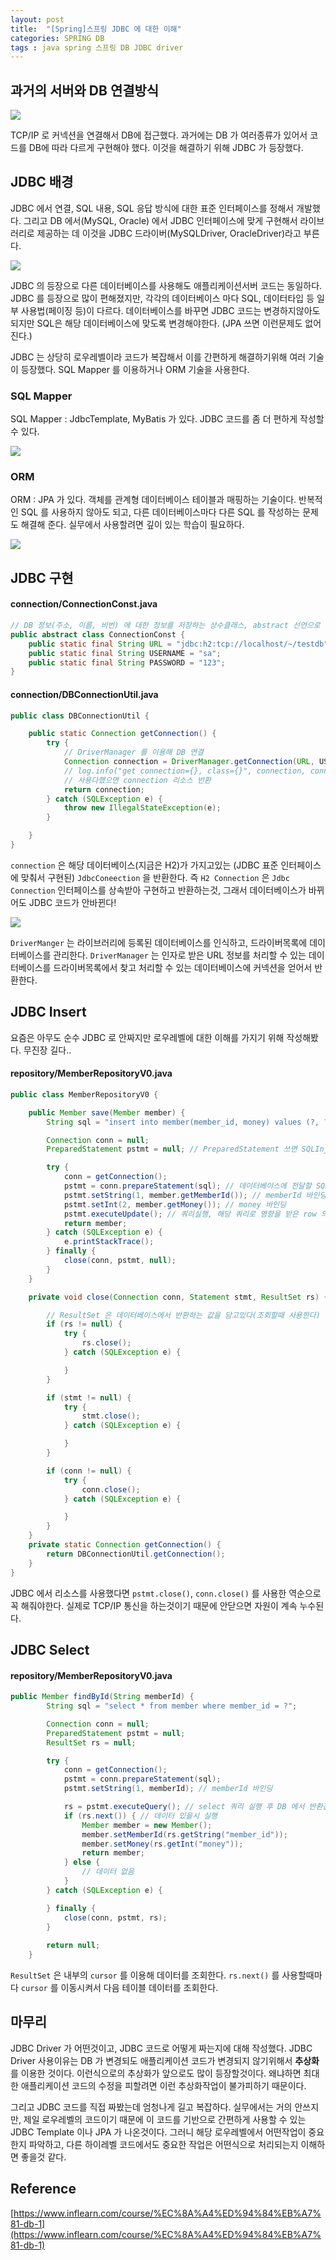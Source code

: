 ```yaml
---
layout: post
title:  "[Spring]스프링 JDBC 에 대한 이해"
categories: SPRING DB
tags : java spring 스프링 DB JDBC driver
---
```


## 과거의 서버와 DB 연결방식

<img src="../../assets/img/posts/spring/db/jdbc1.PNG">

TCP/IP 로 커넥션을 연결해서 DB에 접근했다.
과거에는 DB 가 여러종류가 있어서 코드를 DB에 따라 다르게 구현해야 했다.
이것을 해결하기 위해 JDBC 가 등장했다.

## JDBC 배경

JDBC 에서 연결, SQL 내용, SQL 응답 방식에 대한 표준 인터페이스를 정해서 개발했다.
그리고 DB 에서(MySQL, Oracle) 에서 JDBC 인터페이스에 맞게 구현해서 라이브러리로 제공하는
데 이것을 JDBC 드라이버(MySQLDriver, OracleDriver)라고 부른다.

<img src="../../assets/img/posts/spring/db/jdbc2.PNG">

JDBC 의 등장으로 다른 데이터베이스를 사용해도 애플리케이션서버 코드는 동일하다.
JDBC 를 등장으로 많이 편해졌지만, 각각의 데이터베이스 마다 SQL, 데이터타입 등 일부
사용법(페이징 등)이 다르다. 데이터베이스를 바꾸면 JDBC 코드는 변경하지않아도 되지만
SQL은 해당 데이터베이스에 맞도록 변경해야한다. (JPA 쓰면 이런문제도 없어진다.)

JDBC 는 상당히 로우레벨이라 코드가 복잡해서 이를 간편하게 해결하기위해 여러 기술이 등장했다.
SQL Mapper 를 이용하거나 ORM 기술을 사용한다.

### SQL Mapper

SQL Mapper : JdbcTemplate, MyBatis 가 있다. JDBC 코드를 좀 더 편하게 작성할 수 있다.

<img src="../../assets/img/posts/spring/db/jdbc3.PNG">

### ORM

ORM : JPA 가 있다. 객체를 관계형 데이터베이스 테이블과 매핑하는 기술이다. 반복적인 SQL 를 사용하지
않아도 되고, 다른 데이터베이스마다 다른 SQL 를 작성하는 문제도 해결해 준다. 실무에서 사용할려면
깊이 있는 학습이 필요하다.

<img src="../../assets/img/posts/spring/db/jdbc4.PNG">

## JDBC 구현

#### connection/ConnectionConst.java
```java
// DB 정보(주소, 이름, 비번) 에 대한 정보를 저장하는 상수클래스, abstract 선언으로 객체로 못만들게 함
public abstract class ConnectionConst {
    public static final String URL = "jdbc:h2:tcp://localhost/~/testdb";
    public static final String USERNAME = "sa";
    public static final String PASSWORD = "123";
}
```

#### connection/DBConnectionUtil.java
```java
public class DBConnectionUtil {

    public static Connection getConnection() {
        try {
            // DriverManager 를 이용해 DB 연결
            Connection connection = DriverManager.getConnection(URL, USERNAME, PASSWORD);
            // log.info("get connection={}, class={}", connection, connection.getClass());
            // 사용다했으면 connection 리소스 반환
            return connection;
        } catch (SQLException e) {
            throw new IllegalStateException(e);
        }

    }
}
```
`connection` 은 해당 데이터베이스(지금은 H2)가 가지고있는 (JDBC 표준 인터페이스에 맞춰서 구현된) `JdbcConeection`
을 반환한다. 즉 `H2 Connection` 은 `Jdbc Connection` 인터페이스를 상속받아 구현하고
반환하는것, 그래서 데이터베이스가 바뀌어도 JDBC 코드가 안바뀐다!

<img src="../../assets/img/posts/spring/db/jdbc5.PNG">

`DriverManger` 는 라이브러리에 등록된 데이터베이스를 인식하고, 드라이버목록에 데이터베이스를
관리한다. `DriverManager` 는 인자로 받은 URL 정보를 처리할 수 있는 데이터베이스를
드라이버목록에서 찾고 처리할 수 있는 데이터베이스에 커넥션을 얻어서 반환한다.

## JDBC Insert

요즘은 아무도 순수 JDBC 로 안짜지만 로우레벨에 대한 이해를 가지기 위해 작성해봤다. 무진장 길다..

#### repository/MemberRepositoryV0.java
```java
public class MemberRepositoryV0 {

    public Member save(Member member) {
        String sql = "insert into member(member_id, money) values (?, ?)";

        Connection conn = null;
        PreparedStatement pstmt = null; // PreparedStatement 쓰면 SQLInjection 막을 수 있음

        try {
            conn = getConnection();
            pstmt = conn.prepareStatement(sql); // 데이터베이스에 전달할 SQL 과 파미터로 전달할 데이터를 준비한다.
            pstmt.setString(1, member.getMemberId()); // memberId 바인딩
            pstmt.setInt(2, member.getMoney()); // money 바인딩
            pstmt.executeUpdate(); // 쿼리실행, 해당 쿼리로 영향을 받은 row 의 갯수를 반환
            return member;
        } catch (SQLException e) {
            e.printStackTrace();
        } finally {
            close(conn, pstmt, null);
        }
    }

    private void close(Connection conn, Statement stmt, ResultSet rs) {

        // ResultSet 은 데이터베이스에서 반환하는 값을 담고있다(조회할때 사용한다)
        if (rs != null) {
            try {
                rs.close();
            } catch (SQLException e) {

            }
        }

        if (stmt != null) {
            try {
                stmt.close();
            } catch (SQLException e) {

            }
        }

        if (conn != null) {
            try {
                conn.close();
            } catch (SQLException e) {

            }
        }
    }
    private static Connection getConnection() {
        return DBConnectionUtil.getConnection();
    }
}
```

JDBC 에서 리소스를 사용했다면 `pstmt.close()`, `conn.close()` 를 사용한 역순으로 꼭 해줘야한다. 
실제로 TCP/IP 통신을 하는것이기 때문에 안닫으면 자원이 계속 누수된다.

## JDBC Select

#### repository/MemberRepositoryV0.java
```java
public Member findById(String memberId) {
        String sql = "select * from member where member_id = ?";

        Connection conn = null;
        PreparedStatement pstmt = null;
        ResultSet rs = null;

        try {
            conn = getConnection();
            pstmt = conn.prepareStatement(sql);
            pstmt.setString(1, memberId); // memberId 바인딩

            rs = pstmt.executeQuery(); // select 쿼리 실행 후 DB 에서 반환값을 ResultSet 에 저장
            if (rs.next()) { // 데이터 있을시 실행
                Member member = new Member();
                member.setMemberId(rs.getString("member_id"));
                member.setMoney(rs.getInt("money"));
                return member;
            } else {
                // 데이터 없음
            }
        } catch (SQLException e) {

        } finally {
            close(conn, pstmt, rs);
        }
        
        return null;
    }
```

`ResultSet` 은 내부의 `cursor` 를 이용해 데이터를 조회한다. `rs.next()` 를 사용할때마다 `cursor` 를 이동시켜서 다음 테이블 데이터를 조회한다.

## 마무리

JDBC Driver 가 어떤것이고, JDBC 코드로 어떻게 짜는지에 대해 작성했다. JDBC Driver 사용이유는 DB 가 변경되도 애플리케이션 코드가 변경되지
않기위해서 **추상화** 를 이용한 것이다. 이런식으로의 추상화가 앞으로도 많이 등장할것이다. 왜냐하면 최대한 애플리케이션 코드의 수정을 피할려면
이런 추상화작업이 불가피하기 때문이다. 

그리고 JDBC 코드를 직접 짜봤는데 엄청나게 길고 복잡하다. 실무에서는 거의 안쓰지만, 제일 로우레벨의 코드이기 때문에 이 코드를 기반으로 간편하게
사용할 수 있는 JDBC Template 이나 JPA 가 나온것이다. 그러니 해당 로우레벨에서 어떤작업이 중요한지 파악하고, 다른 하이레벨 코드에서도
중요한 작업은 어떤식으로 처리되는지 이해하면 좋을것 같다.

## Reference

[https://www.inflearn.com/course/%EC%8A%A4%ED%94%84%EB%A7%81-db-1](https://www.inflearn.com/course/%EC%8A%A4%ED%94%84%EB%A7%81-db-1)  